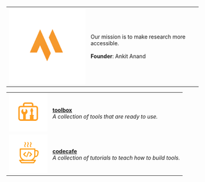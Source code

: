 <table>
  <tr>
    <td width="200" valign="middle">
      <a href="https://meluron.github.io" target="_blank">
        <img src="https://raw.githubusercontent.com/meluron/assets/refs/heads/main/logos/meluron/icon.png" width="250" alt="meluron logo" />
      </a>
    </td>
    <td valign="middle">
      Our mission is to make research more accessible.<br><br>
      <strong>Founder</strong>: Ankit Anand
    </td>
  </tr>
</table>

<table>
  <tr>
    <td width="100" align="center">
      <a href="https://www.github.com/meluron-toolbox" target="_blank">
        <img src="https://raw.githubusercontent.com/meluron/assets/refs/heads/main/logos/meluron-toolbox/icon.png" width="150" alt="toolbox" />
      </a>
    </td>
    <td>
      <a href="https://github.com/meluron-toolbox"><strong>toolbox</strong></a><br/>
      <em>A collection of tools that are ready to use.</em>
    </td>
  </tr>
  <tr>
    <td width="100" align="center">
      <a href="https://www.github.com/meluron-codecafe" target="_blank">
        <img src="https://raw.githubusercontent.com/meluron/assets/refs/heads/main/logos/meluron-codecafe/icon.png" width="150" alt="codecafe" />
      </a>
    </td>
    <td>
      <a href="https://github.com/meluron-codecafe"><strong>codecafe</strong></a><br/>
      <em>A collection of tutorials to teach how to build tools.</em>
    </td>
  </tr>
</table>
